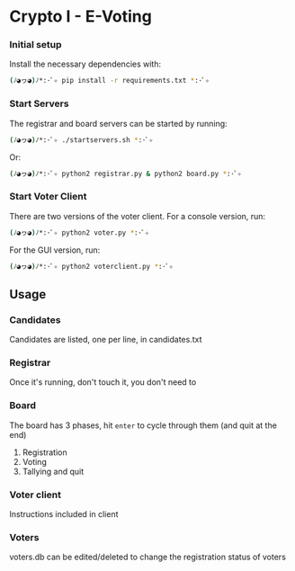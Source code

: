 # Crypto I - E-Voting

### Initial setup

Install the necessary dependencies with:

```bash
(ﾉ◕ヮ◕)ﾉ*:･ﾟ✧ pip install -r requirements.txt *:･ﾟ✧
```

### Start Servers

The registrar and board servers can be started by running:

```bash
(ﾉ◕ヮ◕)ﾉ*:･ﾟ✧ ./startservers.sh *:･ﾟ✧
```

Or:

```bash
(ﾉ◕ヮ◕)ﾉ*:･ﾟ✧ python2 registrar.py & python2 board.py *:･ﾟ✧
```

### Start Voter Client

There are two versions of the voter client. For a console version, run:

```bash
(ﾉ◕ヮ◕)ﾉ*:･ﾟ✧ python2 voter.py *:･ﾟ✧
```

For the GUI version, run:

```bash
(ﾉ◕ヮ◕)ﾉ*:･ﾟ✧ python2 voterclient.py *:･ﾟ✧
```

## Usage

### Candidates

Candidates are listed, one per line, in candidates.txt

### Registrar

Once it's running, don't touch it, you don't need to

### Board

The board has 3 phases, hit `enter` to cycle through them (and quit at the end)

1. Registration
2. Voting
3. Tallying and quit

### Voter client

Instructions included in client

### Voters

voters.db can be edited/deleted to change the registration status of voters
